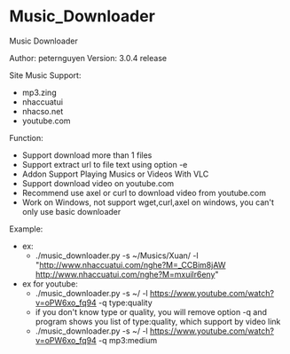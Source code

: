 Music_Downloader
================

Music Downloader

Author: peternguyen
Version: 3.0.4 release

Site Music Support:
- mp3.zing
- nhaccuatui
- nhacso.net
- youtube.com

Function:
- Support download more than 1 files
- Support extract url to file text using option -e
- Addon Support Playing Musics or Videos With VLC
- Support download video on youtube.com
- Recommend use axel or curl to download video from youtube.com
- Work on Windows, not support wget,curl,axel on windows, you can't only use basic downloader

Example:
- ex:
	- ./music_downloader.py -s ~/Musics/Xuan/ -l "http://www.nhaccuatui.com/nghe?M=_CCBim8jAW http://www.nhaccuatui.com/nghe?M=mxuilr6eny"
- ex for youtube:
	- ./music_downloader.py -s ~/ -l https://www.youtube.com/watch?v=oPW6xo_fq94 -q type:quality
	- if you don't know type or quality, you will remove option -q and program shows you list of type:quality, which support by video link
	- ./music_downloader.py -s ~/ -l https://www.youtube.com/watch?v=oPW6xo_fq94 -q mp3:medium

